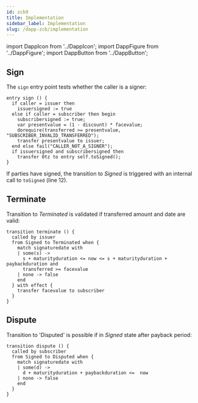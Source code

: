 ```yaml
---
id: zcb9
title: Implementation
sidebar_label: Implementation
slug: /dapp-zcb/implementation
---
```


import DappIcon from '../DappIcon';
import DappFigure from '../DappFigure';
import DappButton from '../DappButton';


## Sign

The `sign` entry point tests whether the caller is a signer:

```archetype {2,4,11}
entry sign () {
  if caller = issuer then
    issuersigned := true
  else if caller = subscriber then begin
    subscribersigned := true;
    var presentvalue = (1 - discount) * facevalue;
    dorequire(transferred >= presentvalue, "SUBSCRIBER_INVALID_TRANSFERRED");
    transfer presentvalue to issuer;
  end else fail("CALLER_NOT_A_SIGNER");
  if issuersigned and subscribersigned then
    transfer 0tz to entry self.toSigned();
}
```

If parties have signed, the transition to *Signed* is triggered with an internal call to `toSigned` (line 12).

## Terminate

Transition to *Terminated* is validated if transferred amount and date are valid:

```archetype {6,7}
transition terminate () {
  called by issuer
  from Signed to Terminated when {
    match signaturedate with
    | some(s) ->
      s + maturityduration <= now <= s + maturityduration + paybackduration and
      transferred >= facevalue
    | none -> false
    end
  } with effect {
    transfer facevalue to subscriber
  }
}
```

## Dispute

Transition to 'Disputed' is possible if in *Signed* state after payback period:

```archetype {6}
transition dispute () {
  called by subscriber
  from Signed to Disputed when {
    match signaturedate with
    | some(d) ->
      d + maturityduration + paybackduration <=  now
    | none -> false
    end
  }
}
```